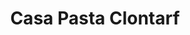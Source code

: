 ---
title: "Casa Pasta Clontarf"
address: "55 Clontarf Road, Dublin City Area North, Co. Dublin, Dublin 3"
tel: "+353 (0)18 33 1402"
county: "Dublin"
category: "Italian Restaurants"
type: "Content"
lat: "53.36274719238281"
lng: "-6.218368053436279"
---